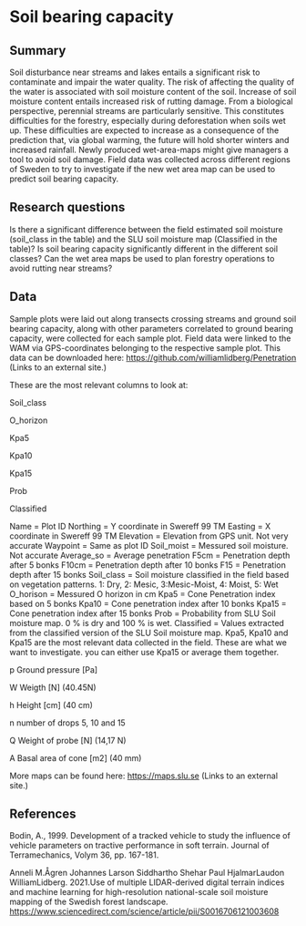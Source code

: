 # Soil bearing capacity

## Summary
Soil disturbance near streams and lakes entails a significant risk to contaminate and impair the water quality. The risk of affecting the quality of the water is associated with soil moisture content of the soil.  Increase of soil moisture content entails increased risk of rutting damage. From a biological perspective, perennial streams are particularly sensitive. This constitutes difficulties for the forestry, especially during deforestation when soils wet up. These difficulties are expected to increase as a consequence of the prediction that, via global warming, the future will hold shorter winters and increased rainfall. Newly produced wet-area-maps might give managers a tool to avoid soil damage. Field data was collected across different regions of Sweden to try to investigate if the new wet area map can be used to predict soil bearing capacity.

## Research questions
 Is there a significant difference between the field estimated soil moisture (soil_class in the table) and the SLU soil moisture map (Classified in the table)?
Is soil bearing capacity significantly different in the different soil classes?
Can the wet area maps be used to plan forestry operations to avoid rutting near streams?

## Data
Sample plots were laid out along transects crossing streams and ground soil bearing capacity, along with other parameters correlated to ground bearing capacity, were collected for each sample plot. Field data were linked to the WAM via GPS-coordinates belonging to the respective sample plot. This data can be downloaded here: https://github.com/williamlidberg/Penetration (Links to an external site.)

These are the most relevant columns to look at: 

Soil_class

O_horizon

Kpa5

Kpa10

Kpa15

Prob

Classified




Name = Plot ID
Northing = Y coordinate in Swereff 99 TM
Easting = X coordinate in Swereff 99 TM
Elevation = Elevation from GPS unit. Not very accurate
Waypoint = Same as plot ID
Soil_moist = Messured soil moisture. Not accurate
Average_so = Average penetration
F5cm = Penetration depth after 5 bonks
F10cm = Penetration depth after 10 bonks
F15 = Penetration depth after 15 bonks
Soil_class = Soil moisture classified in the field based on vegetation patterns. 1: Dry, 2: Mesic, 3:Mesic-Moist, 4: Moist, 5: Wet
O_horison = Messured O horizon in cm
Kpa5 = Cone Penetration index based on 5 bonks
Kpa10 = Cone penetration index after 10 bonks
Kpa15 = Cone penetration index after 15 bonks
Prob = Probability from SLU Soil moisture map. 0 % is dry and 100 % is wet.
Classified = Values extracted from the classified version of the SLU Soil moisture map.
Kpa5, Kpa10 and Kpa15 are the most relevant data collected in the field. These are what we want to investigate. you can either use Kpa15 or average them together.

p Ground pressure [Pa]

W Weigth [N] (40.45N)

h Height [cm] (40 cm)

n number of drops 5, 10 and 15

Q Weight of probe [N] (14,17 N)

A Basal area of cone [m2] (40 mm)

More maps can be found here: https://maps.slu.se (Links to an external site.)




## References
Bodin, A., 1999. Development of a tracked vehicle to study the influence of vehicle parameters on tractive performance in soft terrain. Journal of Terramechanics, Volym 36, pp. 167-181.

Anneli M.Ågren Johannes Larson Siddhartho Shehar Paul HjalmarLaudon WilliamLidberg. 2021.Use of multiple LIDAR-derived digital terrain indices and machine learning for high-resolution national-scale soil moisture mapping of the Swedish forest landscape. https://www.sciencedirect.com/science/article/pii/S0016706121003608
